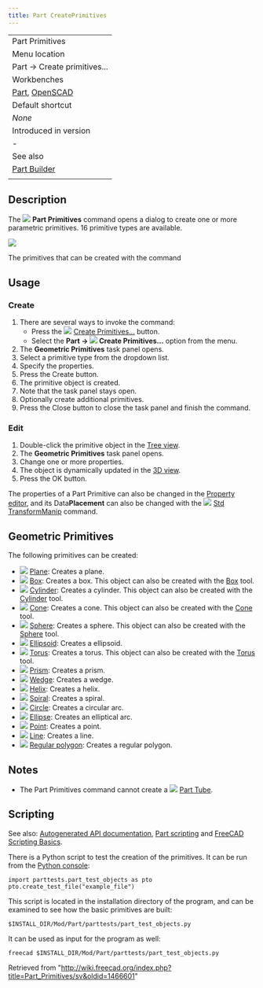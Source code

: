 ```yaml
---
title: Part CreatePrimitives
---
```


|                                                                                                |
| ---------------------------------------------------------------------------------------------- |
| Part Primitives                                                                                |
| Menu location                                                                                  |
| Part → Create primitives...                                                                    |
| Workbenches                                                                                    |
| [Part](/Part_Workbench "Part Workbench"), [OpenSCAD](/OpenSCAD_Workbench "OpenSCAD Workbench") |
| Default shortcut                                                                               |
| _None_                                                                                         |
| Introduced in version                                                                          |
| -                                                                                              |
| See also                                                                                       |
| [Part Builder](/Part_Builder "Part Builder")                                                   |
|                                                                                                |

## Description

The ![](/images/Part_Primitives.svg) **Part Primitives** command opens a dialog to create one or more parametric primitives. 16 primitive types are available.

![](/images/Part_Primitives_example.png)

The primitives that can be created with the command

## Usage

### Create

1. There are several ways to invoke the command:
   - Press the ![](/images/Part_Primitives.svg) [Create Primitives...](/Part_Primitives "Part Primitives") button.
   - Select the **Part → ![](/images/Part_Primitives.svg) Create Primitives...** option from the menu.
2. The **Geometric Primitives** task panel opens.
3. Select a primitive type from the dropdown list.
4. Specify the properties.
5. Press the Create button.
6. The primitive object is created.
7. Note that the task panel stays open.
8. Optionally create additional primitives.
9. Press the Close button to close the task panel and finish the command.

### Edit

1. Double-click the primitive object in the [Tree view](/Tree_view "Tree view").
2. The **Geometric Primitives** task panel opens.
3. Change one or more properties.
4. The object is dynamically updated in the [3D view](/3D_view "3D view").
5. Press the OK button.

The properties of a Part Primitive can also be changed in the [Property editor](/Property_editor "Property editor"), and its Data**Placement** can also be changed with the ![](/images/Std_TransformManip.svg) [Std TransformManip](/Std_TransformManip "Std TransformManip") command.

## Geometric Primitives

The following primitives can be created:

- ![](/images/Part_Plane.svg) [Plane](/Part_Plane "Part Plane"): Creates a plane.
- ![](/images/Part_Box.svg) [Box](/Part_Box "Part Box"): Creates a box. This object can also be created with the [Box](/Part_Box "Part Box") tool.
- ![](/images/Part_Cylinder.svg) [Cylinder](/Part_Cylinder "Part Cylinder"): Creates a cylinder. This object can also be created with the [Cylinder](/Part_Cylinder "Part Cylinder") tool.
- ![](/images/Part_Cone.svg) [Cone](/Part_Cone "Part Cone"): Creates a cone. This object can also be created with the [Cone](/Part_Cone "Part Cone") tool.
- ![](/images/Part_Sphere.svg) [Sphere](/Part_Sphere "Part Sphere"): Creates a sphere. This object can also be created with the [Sphere](/Part_Sphere "Part Sphere") tool.
- ![](/images/Part_Ellipsoid.svg) [Ellipsoid](/Part_Ellipsoid "Part Ellipsoid"): Creates a ellipsoid.
- ![](/images/Part_Torus.svg) [Torus](/Part_Torus "Part Torus"): Creates a torus. This object can also be created with the [Torus](/Part_Torus "Part Torus") tool.
- ![](/images/Part_Prism.svg) [Prism](/Part_Prism "Part Prism"): Creates a prism.
- ![](/images/Part_Wedge.svg) [Wedge](/Part_Wedge "Part Wedge"): Creates a wedge.
- ![](/images/Part_Helix.svg) [Helix](/Part_Helix "Part Helix"): Creates a helix.
- ![](/images/Part_Spiral.svg) [Spiral](/Part_Spiral "Part Spiral"): Creates a spiral.
- ![](/images/Part_Circle.svg) [Circle](/Part_Circle "Part Circle"): Creates a circular arc.
- ![](/images/Part_Ellipse.svg) [Ellipse](/Part_Ellipse "Part Ellipse"): Creates an elliptical arc.
- ![](/images/Part_Point.svg) [Point](/Part_Point "Part Point"): Creates a point.
- ![](/images/Part_Line.svg) [Line](/Part_Line "Part Line"): Creates a line.
- ![](/images/Part_RegularPolygon.svg) [Regular polygon](/Part_RegularPolygon "Part RegularPolygon"): Creates a regular polygon.

## Notes

- The Part Primitives command cannot create a ![](/images/Part_Tube.svg) [Part Tube](/Part_Tube "Part Tube").

## Scripting

See also: [Autogenerated API documentation](https://freecad.github.io/SourceDoc/), [Part scripting](/Part_scripting "Part scripting") and [FreeCAD Scripting Basics](/FreeCAD_Scripting_Basics "FreeCAD Scripting Basics").

There is a Python script to test the creation of the primitives. It can be run from the [Python console](/Python_console "Python console"):

```
import parttests.part_test_objects as pto
pto.create_test_file("example_file")

```

This script is located in the installation directory of the program, and can be examined to see how the basic primitives are built:

```
$INSTALL_DIR/Mod/Part/parttests/part_test_objects.py

```

It can be used as input for the program as well:

```
freecad $INSTALL_DIR/Mod/Part/parttests/part_test_objects.py

```

Retrieved from "<http://wiki.freecad.org/index.php?title=Part_Primitives/sv&oldid=1466601>"
